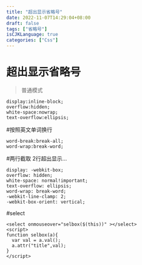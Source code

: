 ```yaml
---
title: "超出显示省略号"
date: 2022-11-07T14:29:04+08:00
draft: false
tags: ["省略号"]
isCJKLanguage: true
categories: ["Css"]
---
```



# 超出显示省略号
>普通模式
```shell script
display:inline-block; 
overflow:hidden; 
white-space:nowrap; 
text-overflow:ellipsis;
```

#按照英文单词换行
```shell script
word-break:break-all;
word-wrap:break-word;
```

#两行截取  2行超出显示...
```shell script
display: -webkit-box;
overflow: hidden;
white-space: normal!important;
text-overflow: ellipsis;
word-wrap: break-word;
-webkit-line-clamp: 2;
-webkit-box-orient: vertical;
```



#select
```shell script
<select onmouseover="selbox($(this))" ></select>
<script>
function selbox(a){
  var val = a.val();
  a.attr("title",val);
}
</script>
```
